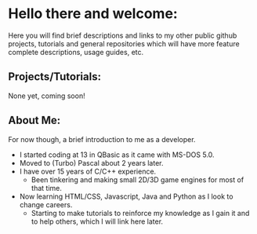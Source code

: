 # Hello there and welcome:

Here you will find brief descriptions and links to my other public github projects, tutorials and general repositories which will have more feature complete descriptions, usage guides, etc.

## Projects/Tutorials:

None yet, coming soon!

## About Me:

For now though, a brief introduction to me as a developer.

  - I started coding at 13 in QBasic as it came with MS-DOS 5.0.
  - Moved to (Turbo) Pascal about 2 years later.
  - I have over 15 years of C/C++ experience.
    - Been tinkering and making small 2D/3D game engines for most of that time.
  - Now learning HTML/CSS, Javascript, Java and Python as I look to change careers.
    - Starting to make tutorials to reinforce my knowledge as I gain it and to help others, which I will link here later.
